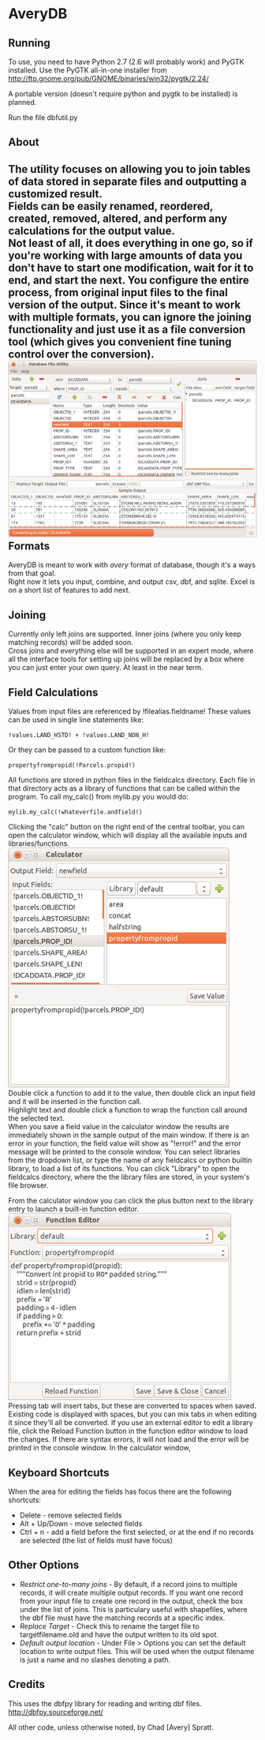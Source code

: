 AveryDB
======= 
Running
-------
To use, you need to have Python 2.7 (2.6 will probably work) and PyGTK installed.
Use the PyGTK all-in-one installer from http://ftp.gnome.org/pub/GNOME/binaries/win32/pygtk/2.24/

A portable version (doesn't require python and pygtk to be installed) is planned.

Run the file dbfutil.py

About
-----
The utility focuses on allowing you to join tables of data stored in separate files and outputting a customized result.  
Fields can be easily renamed, reordered, created, removed, altered, and perform any calculations for the output value.  
Not least of all, it does everything in one go, so if you're working with large amounts of data you don't have to start
one modification, wait for it to end, and start the next. You configure the entire process, from original input files to
the final version of the output.
Since it's meant to work with multiple formats, you can ignore the joining functionality and just use it as a file 
conversion tool (which gives you convenient fine tuning control over the conversion).
![Alt text](/screenshots/main_window.png "Main Window")
Formats
-------
AveryDB is meant to work with _avery_ format of database, though it's a ways from that goal.  
Right now it lets you input, combine, and output csv, dbf, and sqlite. Excel is on a short list of features to add next.

Joining
-------
Currently only left joins are supported. Inner joins (where you only keep matching records) will be added soon.  
Cross joins and everything else will be supported in an expert mode, where all the interface tools for setting
up joins will be replaced by a box where you can just enter your own query. At least in the near term.

Field Calculations
------------------
Values from input files are referenced by !filealias.fieldname!
These values can be used in single line statements like:

    !values.LAND_HSTD! + !values.LAND_NON_H!
    
Or they can be passed to a custom function like:

    propertyfrompropid(!Parcels.propid!)
    
All functions are stored in python files in the fieldcalcs directory. Each file in that directory acts as a
library of functions that can be called within the program. To call my_calc() from mylib.py you would do:

    mylib.my_calc(!whateverfile.andfield!)
    
Clicking the "calc" button on the right end of the central toolbar, you can open the calculator window, which
will display all the available inputs and libraries/functions.  
![Alt text](/screenshots/calculator.png "Calculator")  
Double click a function to add it to the value, then double click an input field and it will be inserted in
the function call.  
Highlight text and double click a function to wrap the function call around the selected text.  
When you save a field value in the calculator window the results are immediately shown in the sample output
of the main window. If there is an error in your function, the field value will show as "!error!" and the error
message will be printed to the console window.
You can select libraries from the dropdown list, or type the name of any fieldcalcs or python builtin library,
to load a list of its functions.
You can click "Library" to open the fieldcalcs directory, where the the library files are stored, in your system's
file browser.

From the calculator window you can click the plus button next to the library entry to launch a built-in function
editor.  
![Alt text](/screenshots/function_editor.png "Function Editor")  
Pressing tab will insert tabs, but these are converted to spaces when saved. Existing code is displayed with spaces,
but you can mix tabs in when editing it since they'll all be converted.
If you use an external editor to edit a library file, click the Reload Function button in the function editor window to
load the changes. If there are syntax errors, it will not load and the error will be printed in the console window.
In the calculator window, 

Keyboard Shortcuts
------------------
When the area for editing the fields has focus there are the following shortcuts:
* Delete - remove selected fields
* Alt + Up/Down - move selected fields
* Ctrl + n - add a field before the first selected, or at the end if no records are selected (the list of fields
must have focus)

Other Options
-------------
* *Restrict one-to-many joins* - By default, if a record joins to multiple records, it will create multiple output
records. If you want one record from your input file to create one record in the output, check the box under the
list of joins. This is particulary useful with shapefiles, where the dbf file must have the matching records at a
specific index.
* *Replace Target* - Check this to rename the target file to targetfilename.old and have the output written to its old spot.
* *Default output location* - Under File > Options you can set the default location to write output files. This will be
used when the output filename is just a name and no slashes denoting a path.

Credits
-------
This uses the dbfpy library for reading and writing dbf files.
http://dbfpy.sourceforge.net/

All other code, unless otherwise noted, by Chad [Avery] Spratt.
